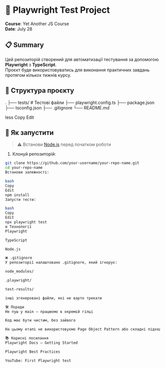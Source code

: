 # 🔧 Playwright Test Project
**Course**: Yet Another JS Course  
**Date**: July 28  

## 📋 Summary

Цей репозиторій створений для автоматизації тестування за допомогою **Playwright** з **TypeScript**.  
Проєкт буде використовуватись для виконання практичних завдань протягом кількох тижнів курсу.

## 📁 Структура проєкту

.
├── tests/ # Тестові файли
├── playwright.config.ts
├── package.json
├── tsconfig.json
├── .gitignore
└── README.md

less
Copy
Edit

## 🚀 Як запустити

> ⚠️ Встанови [Node.js](https://nodejs.org/) перед початком роботи

1. Клонуй репозиторій:
```bash
git clone https://github.com/your-username/your-repo-name.git
cd your-repo-name
Встанови залежності:

bash
Copy
Edit
npm install
Запусти тести:

bash
Copy
Edit
npx playwright test
⚙️ Технології
Playwright

TypeScript

Node.js

❌ .gitignore
У репозиторії налаштовано .gitignore, який ігнорує:

node_modules/

.playwright/

test-results/

інші згенеровані файли, які не варто трекати

🛠 Поради
Не пуш у main – працюємо в окремій гілці

Код має бути чистим, без зайвого

На цьому етапі не використовуємо Page Object Pattern або складні підходи

📚 Корисні посилання
Playwright Docs – Getting Started

Playwright Best Practices

YouTube: First Playwright test

